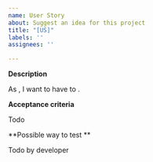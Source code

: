 ```yaml
---
name: User Story
about: Suggest an idea for this project
title: "[US]"
labels: ''
assignees: ''

---
```


**Description**

As <actor>, I want to have <stuff> to <fulfill>.

**Acceptance criteria** 

Todo

**Possible way to test ** 

Todo by developer
